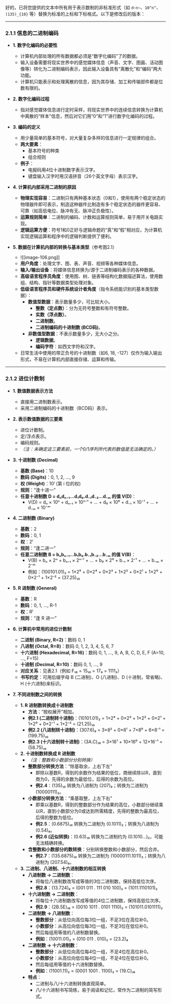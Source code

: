 好的，已将您提供的文本中所有用于表示数制的非标准形式（如 `d~n~`、`10^n^`、`(135)_{10}` 等）替换为标准的上标和下标格式。以下是修改后的版本：

---

### **2.1.1 信息的二进制编码**

- **1. 数字化编码的必要性**
    - 计算机内部处理的所有数据都必须是“数字化编码”了的数据。
    - 输入设备需要将现实世界中的感觉媒体信息（声音、文字、图画、活动图像等）转化为二进制编码表示，因此输入设备具有“离散化”和“编码”两大功能。
    - 计算机只能表示和处理离散的信息，因为其存储、加工和传输部件都是位数有限的。

- **2. 数字化编码过程**
    - 指对感觉媒体信息进行定时采样，将现实世界中的连续信息转换为计算机中离散的“样本”信息，然后对它们用“0”和“1”进行数字化编码的过程。

- **3. 编码的定义**
    - 用少量简单的基本符号，对大量复杂多样的信息进行一定规律的组合。
    - **两大要素**：
        - 基本符号的种类
        - 组合规则
    - **例子**：
        - 电报码用4位十进制数字表示汉字。
        - 键盘输入汉字时用汉语拼音（26个英文字母）表示汉字。

- **4. 计算机内部采用二进制的原因**
    - **物理实现容易**：二进制只有两种基本状态（0和1），使用有两个稳定状态的物理器件即可表示，制造这种器件比制造有多个稳定状态的器件更容易、可靠（如高低电位、脉冲有无、脉冲正负极性）。
    - **运算规则简单**：二进制的编码、计数和运算规则简单，易于用开关电路实现。
    - **逻辑运算方便**：符号1和0正好与逻辑命题的“真”和“假”相对应，为计算机实现逻辑运算和程序中的逻辑判断提供了便利。

- **5. 数据在计算机内部的转换与基本类型**（参考图2.1）
    - ![[image-106.png]]
    - **用户角度**：处理文字、图、表、声音、视频等各种媒体信息。
    - **输入/输出设备**：将媒体信息转换为/源于二进制编码表示的各种数据。
    - **高级语言程序员角度**：使用图、树、链表等结构化数据描述算法，使用数组、结构、指针等数据类型处理对象。
    - **低级语言程序员和硬件系统设计者角度**（指令系统能识别的基本类型数据）：
        - **数值型数据**：表示数量多少，可比较大小。
            - **整数（定点数）**：分为无符号整数和有符号整数。
            - **实数（浮点数）**。
            - **二进制数**。
            - **二进制编码的十进制数 (BCD码)**。
        - **非数值型数据**：不表示数量多少，无大小之分。
            - **逻辑数据**。
            - **编码字符**：如西文字符和汉字。
    - 日常生活中使用的带正负号的十进制数（如6, 18, -127）仅作为输入输出形式，不易在计算机内部直接存储、运算和传输。

---

### **2.1.2 进位计数制**

- **1. 数值数据表示方法**
    - 直接用二进制数表示。
    - 采用二进制编码的十进制数（BCD码）表示。

- **2. 表示数值数据的三要素**
    - 进位计数制。
    - 定/浮点表示。
    - 编码规则。
    - *（注：未确定这三要素前，一个0/1序列所代表的数值是无法确定的。）*

- **3. 十进制数 (Decimal)**
    - **基数 (Base)**：10
    - **数码 (Digits)**：0, 1, 2, ..., 9
    - **权 (Weight)**：10ⁱ (第 i 位的权)
    - **规则**：“逢十进一”
    - **任意十进制数 D = dₙdₙ₋₁...d₁d₀.d₋₁d₋₂...d₋ₘ 的值 V(D)**：
        - V(D) = dₙ × 10ⁿ + dₙ₋₁ × 10ⁿ⁻¹ + ... + d₀ × 10⁰ + d₋₁ × 10⁻¹ + ... + d₋ₘ × 10⁻ᵐ

- **4. 二进制数 (Binary)**
    - **基数**：2
    - **数码**：0, 1
    - **权**：2ⁱ
    - **规则**：“逢二进一”
    - **任意二进制数 B = bₙbₙ₋₁...b₁b₀.b₋₁b₋₂...b₋ₘ 的值 V(B)**：
        - V(B) = bₙ × 2ⁿ + bₙ₋₁ × 2ⁿ⁻¹ + ... + b₀ × 2⁰ + b₋₁ × 2⁻¹ + ... + b₋ₘ × 2⁻ᵐ
        - 例如：(100101.01)₂ = 1×2⁵ + 0×2⁴ + 0×2³ + 1×2² + 0×2¹ + 1×2⁰ + 0×2⁻¹ + 1×2⁻² = (37.25)₁₀

- **5. R 进制数 (General)**
    - **基数**：R
    - **数码**：0, 1, ..., R-1
    - **权**：Rⁱ
    - **规则**：“逢 R 进一”

- **6. 计算机中常用的进位计数制**
    - **二进制 (Binary, R=2)**：数码 0, 1
    - **八进制 (Octal, R=8)**：数码 0, 1, 2, 3, 4, 5, 6, 7
    - **十六进制 (Hexadecimal, R=16)**：数码 0, 1, ..., 9, A, B, C, D, E, F (A=10, ..., F=15)
    - **十进制 (Decimal, R=10)**：数码 0, 1, ..., 9
    - **对应关系**：见表2.1（例如 F₁₆ = 15₁₀ = 17₈ = 1111₂）
    - **书写约定**：可用后缀字母 B (二进制)、O (八进制)、D (十进制，常省略)、H (十六进制)来标识。

- **7. 不同进制数之间的转换**
    - **1. R 进制数转换成十进制数**
        - **方法**：“按权展开”相加。
        - **例2.1 (二进制转十进制)**：(10101.01)₂ = 1×2⁴ + 0×2³ + 1×2² + 0×2¹ + 1×2⁰ + 0×2⁻¹ + 1×2⁻² = (21.25)₁₀
        - **例2.2 (八进制转十进制)**：(307.6)₈ = 3×8² + 0×8¹ + 7×8⁰ + 6×8⁻¹ = (199.75)₁₀
        - **例2.3 (十六进制转十进制)**：(3A.C)₁₆ = 3×16¹ + 10×16⁰ + 12×16⁻¹ = (58.75)₁₀
    - **2. 十进制数转换成 R 进制数**
        - *（注：整数和小数部分分别转换）*
        - **整数部分转换方法**：“除基取余，上右下左”
            - 即除以基数R，得到的余数作为结果的低位，商继续除以R，直到商为0，先得的余数为最低位，后得的余数为高位。
            - **例2.4**：(135)₁₀ 转换为八进制为 (207)₈；转换为二进制为 (10000111)₂。
        - **小数部分转换方法**：“乘基取整，上左下右”
            - 即乘以基数R，得到的整数部分作为结果的高位，小数部分继续乘以R，直到小数部分为0或达到所需精度，先得的整数为最高位，后得的整数为低位。
            - **例2.5**：(0.6875)₁₀ 转换为二进制为 (0.1011)₂；转换为八进制为 (0.54)₈。
            - **例2.6 (近似转换)**：(0.63)₁₀ 转换为二进制约为 (0.1010...)₂，可能无法精确转换。
        - **含整数和小数部分的数转换**：分别转换整数和小数部分，然后合并。
            - **例2.7**：(135.6875)₁₀ 转换为二进制为 (10000111.1011)₂；转换为八进制为 (207.54)₈。
    - **3. 二进制、八进制、十六进制数的相互转换**
        - **八进制数 → 二进制数**：
            - 将每位八进制数改写成等值的3位二进制数，保持高低位次序。
            - **例2.8**：(13.724)₈ = (001 011 . 111 010 100)₂ = (1011.1110101)₂
        - **十六进制数 → 二进制数**：
            - 将每位十六进制数改写成等值的4位二进制数，保持高低位次序。
            - **例2.9**：(2B.5E)₁₆ = (0010 1011 . 0101 1110)₂ = (101011.0101111)₂
        - **二进制数 → 八进制数**：
            - **整数部分**：从低位向高位每3位一组，不足3位在高位补0。
            - **小数部分**：从高位向低位每3位一组，不足3位在低位补0。
            - 然后每组用等值的八进制数替换。
            - **例如**：(10011.01)₂ = (010 011 . 010)₂ = (23.2)₈
        - **二进制数 → 十六进制数**：
            - **整数部分**：从低位向高位每4位一组，不足4位在高位补0。
            - **小数部分**：从高位向低位每4位一组，不足4位在低位补0。
            - 然后每组用等值的十六进制数替换。
            - **例如**：(11001.11)₂ = (0001 1001 . 1100)₂ = (19.C)₁₆
        - **特点**：
            - 二进制与八/十六进制转换直观简单。
            - 八/十六进制书写简练，易于阅读和记忆，常作为二进制的简写形式。